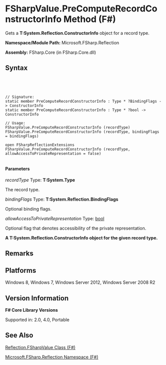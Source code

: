 # FSharpValue.PreComputeRecordConstructorInfo Method (F#)

Gets a **T:System.Reflection.ConstructorInfo** object for a record type.

**Namespace/Module Path:** Microsoft.FSharp.Reflection

**Assembly:** FSharp.Core (in FSharp.Core.dll)


## Syntax



```




// Signature:
static member PreComputeRecordConstructorInfo : Type * ?BindingFlags -> ConstructorInfo
static member PreComputeRecordConstructorInfo : Type * ?bool -> ConstructorInfo

// Usage:
FSharpValue.PreComputeRecordConstructorInfo (recordType)
FSharpValue.PreComputeRecordConstructorInfo (recordType, bindingFlags = bindingFlags)

open FSharpReflectionExtensions
FSharpValue.PreComputeRecordConstructorInfo (recordType, allowAccessToPrivateRepresentation = false)


```





#### Parameters
*recordType*
Type: **T:System.Type**


The record type.


*bindingFlags*
Type: **T:System.Reflection.BindingFlags**


Optional binding flags.


*allowAccessToPrivateRepresentation*
Type: [bool](http://msdn.microsoft.com/en-us/library/89c0cf9c-49ce-4207-a3be-555851a67dd5)


Optional flag that denotes accessibility of the private representation.



**A T:System.Reflection.ConstructorInfo object for the given record type.**
## Remarks

## Platforms
Windows 8, Windows 7, Windows Server 2012, Windows Server 2008 R2


## Version Information
**F# Core Library Versions**

Supported in: 2.0, 4.0, Portable




## See Also
[Reflection.FSharpValue Class &#40;F&#35;&#41;](Reflection.FSharpValue-Class-%5BFSharp%5D.md)

[Microsoft.FSharp.Reflection Namespace &#40;F&#35;&#41;](Microsoft.FSharp.Reflection-Namespace-%5BFSharp%5D.md)

